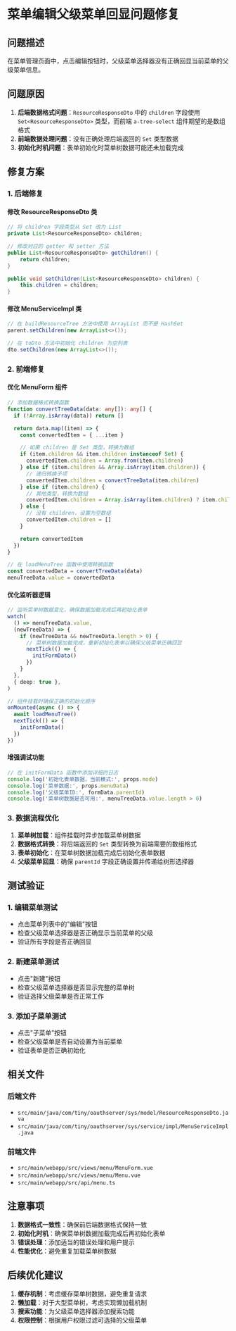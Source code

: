 # 菜单编辑父级菜单回显问题修复

## 问题描述

在菜单管理页面中，点击编辑按钮时，父级菜单选择器没有正确回显当前菜单的父级菜单信息。

## 问题原因

1. **后端数据格式问题**：`ResourceResponseDto` 中的 `children` 字段使用 `Set<ResourceResponseDto>` 类型，而前端 `a-tree-select` 组件期望的是数组格式
2. **前端数据处理问题**：没有正确处理后端返回的 `Set` 类型数据
3. **初始化时机问题**：表单初始化时菜单树数据可能还未加载完成

## 修复方案

### 1. 后端修复

#### 修改 ResourceResponseDto 类

```java
// 将 children 字段类型从 Set 改为 List
private List<ResourceResponseDto> children;

// 修改对应的 getter 和 setter 方法
public List<ResourceResponseDto> getChildren() {
    return children;
}

public void setChildren(List<ResourceResponseDto> children) {
    this.children = children;
}
```

#### 修改 MenuServiceImpl 类

```java
// 在 buildResourceTree 方法中使用 ArrayList 而不是 HashSet
parent.setChildren(new ArrayList<>());

// 在 toDto 方法中初始化 children 为空列表
dto.setChildren(new ArrayList<>());
```

### 2. 前端修复

#### 优化 MenuForm 组件

```typescript
// 添加数据格式转换函数
function convertTreeData(data: any[]): any[] {
  if (!Array.isArray(data)) return []

  return data.map((item) => {
    const convertedItem = { ...item }

    // 如果 children 是 Set 类型，转换为数组
    if (item.children && item.children instanceof Set) {
      convertedItem.children = Array.from(item.children)
    } else if (item.children && Array.isArray(item.children)) {
      // 递归转换子项
      convertedItem.children = convertTreeData(item.children)
    } else if (item.children) {
      // 其他类型，转换为数组
      convertedItem.children = Array.isArray(item.children) ? item.children : [item.children]
    } else {
      // 没有 children，设置为空数组
      convertedItem.children = []
    }

    return convertedItem
  })
}

// 在 loadMenuTree 函数中使用转换函数
const convertedData = convertTreeData(data)
menuTreeData.value = convertedData
```

#### 优化监听器逻辑

```typescript
// 监听菜单树数据变化，确保数据加载完成后再初始化表单
watch(
  () => menuTreeData.value,
  (newTreeData) => {
    if (newTreeData && newTreeData.length > 0) {
      // 菜单树数据加载完成，重新初始化表单以确保父级菜单正确回显
      nextTick(() => {
        initFormData()
      })
    }
  },
  { deep: true },
)

// 组件挂载时确保正确的初始化顺序
onMounted(async () => {
  await loadMenuTree()
  nextTick(() => {
    initFormData()
  })
})
```

#### 增强调试功能

```typescript
// 在 initFormData 函数中添加详细的日志
console.log('初始化表单数据，当前模式:', props.mode)
console.log('菜单数据:', props.menuData)
console.log('父级菜单ID:', formData.parentId)
console.log('菜单树数据是否可用:', menuTreeData.value.length > 0)
```

### 3. 数据流程优化

1. **菜单树加载**：组件挂载时异步加载菜单树数据
2. **数据格式转换**：将后端返回的 `Set` 类型转换为前端需要的数组格式
3. **表单初始化**：在菜单树数据加载完成后初始化表单数据
4. **父级菜单回显**：确保 `parentId` 字段正确设置并传递给树形选择器

## 测试验证

### 1. 编辑菜单测试

- 点击菜单列表中的"编辑"按钮
- 检查父级菜单选择器是否正确显示当前菜单的父级
- 验证所有字段是否正确回显

### 2. 新建菜单测试

- 点击"新建"按钮
- 检查父级菜单选择器是否显示完整的菜单树
- 验证选择父级菜单是否正常工作

### 3. 添加子菜单测试

- 点击"子菜单"按钮
- 检查父级菜单是否自动设置为当前菜单
- 验证表单是否正确初始化

## 相关文件

### 后端文件

- `src/main/java/com/tiny/oauthserver/sys/model/ResourceResponseDto.java`
- `src/main/java/com/tiny/oauthserver/sys/service/impl/MenuServiceImpl.java`

### 前端文件

- `src/main/webapp/src/views/menu/MenuForm.vue`
- `src/main/webapp/src/views/menu/Menu.vue`
- `src/main/webapp/src/api/menu.ts`

## 注意事项

1. **数据格式一致性**：确保前后端数据格式保持一致
2. **初始化时机**：确保菜单树数据加载完成后再初始化表单
3. **错误处理**：添加适当的错误处理和用户提示
4. **性能优化**：避免重复加载菜单树数据

## 后续优化建议

1. **缓存机制**：考虑缓存菜单树数据，避免重复请求
2. **懒加载**：对于大型菜单树，考虑实现懒加载机制
3. **搜索功能**：为父级菜单选择器添加搜索功能
4. **权限控制**：根据用户权限过滤可选择的父级菜单
